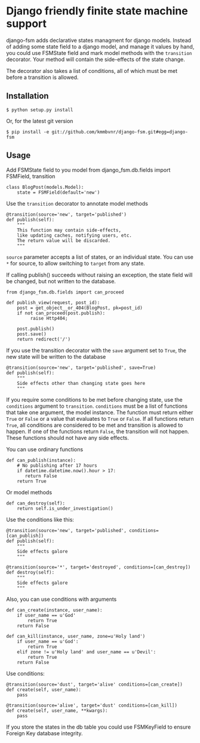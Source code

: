 Django friendly finite state machine support
============================================

django-fsm adds declarative states managment for django models.
Instead of adding some state field to a django model, and manage it
values by hand, you could use FSMState field and mark model methods
with the `transition` decorator. Your method will contain the side-effects
of the state change.

The decorator also takes a list of conditions, all of which must be met
before a transition is allowed.

Installation
------------

    $ python setup.py install

Or, for the latest git version

    $ pip install -e git://github.com/kmmbvnr/django-fsm.git#egg=django-fsm


Usage
-----

Add FSMState field to you model
    from django_fsm.db.fields import FSMField, transition

    class BlogPost(models.Model):
        state = FSMField(default='new')


Use the `transition` decorator to annotate model methods

    @transition(source='new', target='published')
    def publish(self):
        """
        This function may contain side-effects, 
        like updating caches, notifying users, etc.
        The return value will be discarded.
        """

`source` parameter accepts a list of states, or an individual state.
You can use `*` for source, to allow switching to `target` from any state.

If calling publish() succeeds without raising an exception, the state field
will be changed, but not written to the database.

    from django_fsm.db.fields import can_proceed

    def publish_view(request, post_id):
        post = get_object__or_404(BlogPost, pk=post_id)
        if not can_proceed(post.publish):
             raise Http404;

        post.publish()
        post.save()
        return redirect('/')

If you use the transition decorator with the `save` argument set to `True`,
the new state will be written to the database

    @transition(source='new', target='published', save=True)
    def publish(self):
        """
        Side effects other than changing state goes here
        """

If you require some conditions to be met before changing state, use the
`conditions` argument to `transition`. `conditions` must be a list of functions
that take one argument, the model instance.  The function must return either
`True` or `False` or a value that evaluates to `True` or `False`. If all
functions return `True`, all conditions are considered to be met and transition
is allowed to happen. If one of the functions return `False`, the transition
will not happen. These functions should not have any side effects.

You can use ordinary functions

    def can_publish(instance):
        # No publishing after 17 hours
        if datetime.datetime.now().hour > 17:
           return False
        return True

Or model methods

    def can_destroy(self):
        return self.is_under_investigation()

Use the conditions like this:

    @transition(source='new', target='published', conditions=[can_publish])
    def publish(self):
        """
        Side effects galore
        """

    @transition(source='*', target='destroyed', conditions=[can_destroy])
    def destroy(self):
        """
        Side effects galore
        """

Also, you can use conditions with arguments

    def can_create(instance, user_name):
        if user_name == u'God'
            return True
        return False

    def can_kill(instance, user_name, zone=u'Holy land')
        if user_name == u'God':
            return True
        elif zone != u'Holy land' and user_name == u'Devil':
            return True
        return False

Use conditions:

    @transition(source='dust', target='alive' conditions=[can_create])
    def create(self, user_name):
        pass

    @transition(source='alive', target='dust' conditions=[can_kill])
    def create(self, user_name, **kwargs):
        pass

If you store the states in the db table you could use FSMKeyField to
ensure Foreign Key database integrity.
